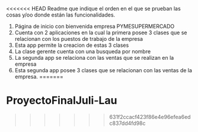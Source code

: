 <<<<<<< HEAD
Readme que indique el orden en el que se prueban las cosas y/oo donde están las
funcionalidades.

1. Página de inicio con bienvenida empresa PYMESUPERMERCADO
2. Cuenta con 2 aplicaciones en la cual la primera posee 3 clases que se relacionan con los puestos de trabajo de la empresa
3. Esta app permite la creacion de estas 3 clases 
4. La clase gerente cuenta con una busqueda por nombre
5. La segunda app se relaciona con las ventas que se realizan en la empresa
6. Esta segunda app posee 3 clases que se relacionan con las ventas de la empresa.
=======
# ProyectoFinalJuli-Lau
>>>>>>> 631f2ccacf423f86e4e96efea6edc837dd4fd98c

